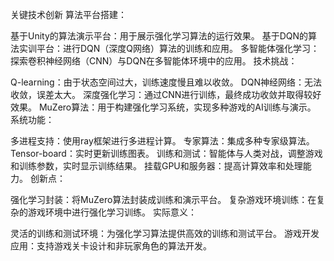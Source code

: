 关键技术创新
算法平台搭建：

基于Unity的算法演示平台：用于展示强化学习算法的运行效果。
基于DQN的算法实训平台：进行DQN（深度Q网络）算法的训练和应用。
多智能体强化学习：探索卷积神经网络（CNN）与DQN在多智能体环境中的应用。
技术挑战：

Q-learning：由于状态空间过大，训练速度慢且难以收敛。
DQN神经网络：无法收敛，误差太大。
深度强化学习：通过CNN进行训练，最终成功收敛并取得较好效果。
MuZero算法：用于构建强化学习系统，实现多种游戏的AI训练与演示。
系统功能：

多进程支持：使用ray框架进行多进程计算。
专家算法：集成多种专家级算法。
Tensor-board：实时更新训练图表。
训练和测试：智能体与人类对战，调整游戏和训练参数，实时显示训练结果。
挂载GPU和服务器：提高计算效率和处理能力。
创新点：

强化学习封装：将MuZero算法封装成训练和演示平台。
复杂游戏环境训练：在复杂的游戏环境中进行强化学习训练。
实际意义：

灵活的训练和测试环境：为强化学习算法提供高效的训练和测试平台。
游戏开发应用：支持游戏关卡设计和非玩家角色的算法开发。

